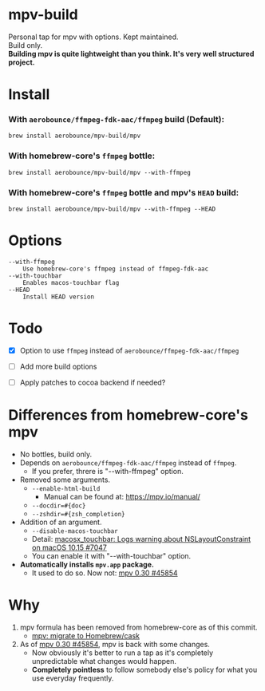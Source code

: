 # mpv-build
Personal tap for mpv with options. Kept maintained.\
Build only.\
**Building mpv is quite lightweight than you think. It's very well structured project.**


# Install
### With `aerobounce/ffmpeg-fdk-aac/ffmpeg` build (Default):
```
brew install aerobounce/mpv-build/mpv
```

### With homebrew-core's `ffmpeg` bottle:
```
brew install aerobounce/mpv-build/mpv --with-ffmpeg
```

### With homebrew-core's `ffmpeg` bottle and mpv's `HEAD` build:
```
brew install aerobounce/mpv-build/mpv --with-ffmpeg --HEAD
```


# Options
```
--with-ffmpeg
    Use homebrew-core's ffmpeg instead of ffmpeg-fdk-aac
--with-touchbar
    Enables macos-touchbar flag
--HEAD
    Install HEAD version
```


# Todo
- [x] Option to use `ffmpeg` instead of `aerobounce/ffmpeg-fdk-aac/ffmpeg`
- [ ] Add more build options
- [ ] Apply patches to cocoa backend if needed?


# Differences from homebrew-core's mpv
- No bottles, build only.
- Depends on `aerobounce/ffmpeg-fdk-aac/ffmpeg` instead of `ffmpeg`.
    - If you prefer, threre is "--with-ffmpeg" option.
- Removed some arguments.
    - `--enable-html-build`
        - Manual can be found at: https://mpv.io/manual/
    - `--docdir=#{doc}`
    - `--zshdir=#{zsh_completion}`
- Addition of an argument.
    - `--disable-macos-touchbar`
    - Detail: [macosx_touchbar: Logs warning about NSLayoutConstraint on macOS 10.15 #7047](https://github.com/mpv-player/mpv/issues/7047)
    - You can enable it with "--with-touchbar" option.
- **Automatically installs `mpv.app` package.**
    - It used to do so. Now not: [mpv 0.30 #45854](https://github.com/Homebrew/homebrew-core/pull/45854#discussion_r341953284)

# Why
1. mpv formula has been removed from homebrew-core as of this commit.
    - [mpv: migrate to Homebrew/cask](https://github.com/Homebrew/homebrew-core/commit/41444d526c40b93069b7f0c5414539deb0534179) 
2. As of [mpv 0.30 #45854](https://github.com/Homebrew/homebrew-core/pull/45854), mpv is back with some changes.
    - Now obviously it's better to run a tap as it's completely unpredictable what changes would happen.
    - **Completely pointless** to follow somebody else's policy for what you use everyday frequently.
